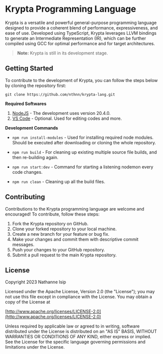# Krypta Programming Language

Krypta is a versatile and powerful general-purpose programming language designed to provide a coherent blend of performance, expressiveness, and ease of use. Developed using TypeScript, Krypta leverages LLVM bindings to generate an Intermediate Representation (IR), which can be further compiled using GCC for optimal performance and for target architectures.

> **Note:** Krypta is still in its development stage.

## Getting Started

To contribute to the development of Krypta, you can follow the steps below by cloning the repository first:

```git
git clone https://github.com/nthnn/krypta-lang.git
```

**Required Softwares**

1. [NodeJS](https://nodejs.org/en) - The development uses version 20.4.0.
2. [VS Code](https://code.visualstudio.com/) - Optional. Used for editing codes and more.

**Development Commands**

- `npm run install-modules` - Used for installing required node modules. Should be executed after downloading or cloning the whole repository.

- `npm run build` - For cleaning up existing multiple source file builds, and then re-building again.

- `npm run start:dev` - Command for starting a listening nodemon every code changes.

- `npm run clean` - Cleaning up all the build files.

## Contributing

Contributions to the Krypta programming language are welcome and encouraged! To contribute, follow these steps:

1. Fork the Krypta repository on GitHub.
2. Clone your forked repository to your local machine.
3. Create a new branch for your feature or bug fix.
4. Make your changes and commit them with descriptive commit messages.
5. Push your changes to your GitHub repository.
6. Submit a pull request to the main Krypta repository.

## License

Copyright 2023 Nathanne Isip

Licensed under the Apache License, Version 2.0 (the "License");
you may not use this file except in compliance with the License.
You may obtain a copy of the License at

[http://www.apache.org/licenses/LICENSE-2.0](http://www.apache.org/licenses/LICENSE-2.0)

Unless required by applicable law or agreed to in writing, software
distributed under the License is distributed on an "AS IS" BASIS,
WITHOUT WARRANTIES OR CONDITIONS OF ANY KIND, either express or implied.
See the License for the specific language governing permissions and
limitations under the License.